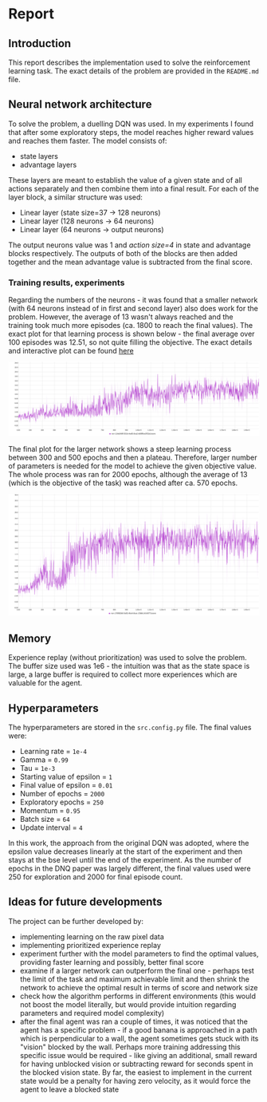 # Report

## Introduction
This report describes the implementation used to solve the reinforcement learning task. The exact details of the problem
are provided in the `README.md` file.

## Neural network architecture
To solve the problem, a duelling DQN was used. In my experiments I found that after some exploratory steps, the model
reaches higher reward values and reaches them faster. The model consists of:
* state layers
* advantage layers

These layers are meant to establish the value of a given state and of all actions separately and then combine them into a final result.
For each of the layer block, a similar structure was used:
* Linear layer (state size=37 -> 128 neurons)
* Linear layer (128 neurons -> 64 neurons)
* Linear layer (64 neurons -> output neurons)

The output neurons value was 1 and *action size=4* in state and advantage blocks respectively. The outputs of both of
the blocks are then added together and the mean advantage value is subtracted from the final score.

### Training results, experiments

Regarding the numbers of the neurons - it was found that a smaller network (with 64 neurons instead of in first and second layer)
also does work for the problem. However, the average of 13 wasn't always reached and the training took much more episodes
(ca. 1800 to reach the final values). The exact plot for that learning process is shown below - the final average over 100 episodes
was 12.51, so not quite filling the objective. The exact details and interactive plot can be found 
[here](https://app.neptune.ai/wsz/RL-bananas/e/RLBAN-50/charts)

![](plots/learning_smaller_network.png)

The final plot for the larger network shows a steep learning process between 300 and 500 epochs and then a plateau. 
Therefore, larger number of parameters is needed for the model to achieve the given objective value. The whole process 
was ran for 2000 epochs, although the average of 13 (which is the objective of the task) was reached after ca. 570 epochs.

![](plots/learning_process.png)

## Memory

Experience replay (without prioritization) was used to solve the problem. The buffer size used was 1e6 - the intuition was
that as the state space is large, a large buffer is required to collect more experiences which are valuable for the agent.

## Hyperparameters

The hyperparameters are stored in the `src.config.py` file. The final values were:
* Learning rate = `1e-4`
* Gamma = `0.99`
* Tau = `1e-3`
* Starting value of epsilon = `1`
* Final value of epsilon = `0.01`
* Number of epochs = `2000`
* Exploratory epochs = `250`
* Momentum = `0.95`
* Batch size = `64`
* Update interval = `4`

In this work, the approach from the original DQN was adopted, where the epsilon value decreases linearly at the start
of the experiment and then stays at the bse level until the end of the experiment. As the number of epochs in the DNQ
paper was largely different, the final values used were 250 for exploration and 2000 for final episode count.


## Ideas for future developments
The project can be further developed by:
* implementing learning on the raw pixel data
* implementing prioritized experience replay
* experiment further with the model parameters to find the optimal values, providing faster learning and possibly, better final score
* examine if a larger network can outperform the final one - perhaps test the limit of the task and maximum achievable limit
and then shrink the network to achieve the optimal result in terms of score and network size
* check how the algorithm performs in different environments (this would not boost the model literally, but would
provide intuition regarding parameters and required model complexity)
* after the final agent was ran a couple of times, it was noticed that the agent has a specific problem - if a good banana is approached
in a path which is perpendicular to a wall, the agent sometimes gets stuck with its "vision" blocked by the wall. Perhaps more training
addressing this specific issue would be required - like giving an additional, small reward for having unblocked vision or 
subtracting reward for seconds spent in the blocked vision state. By far, the easiest to implement in the current state would
be a penalty for having zero velocity, as it would force the agent to leave a blocked state